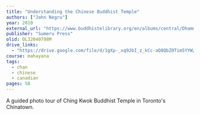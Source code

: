 ```yaml
---
title: "Understanding the Chinese Buddhist Temple"
authors: ["John Negru"]
year: 2010
external_url: "https://www.buddhistelibrary.org/en/albums/central/Dhamma_books/Understanding_the_Chinese_Buddhist_Temple.pdf"
publisher: "Sumeru Press"
olid: OL32040798M
drive_links:
  - "https://drive.google.com/file/d/1gXp-_xq9JbI_z_kCc-aQ8QbZ0Tim5YYW/view?usp=drivesdk"
course: mahayana
tags:
  - chan
  - chinese
  - canadian
pages: 58
---
```


A guided photo tour of Ching Kwok Buddhist Temple in Toronto's Chinatown.

